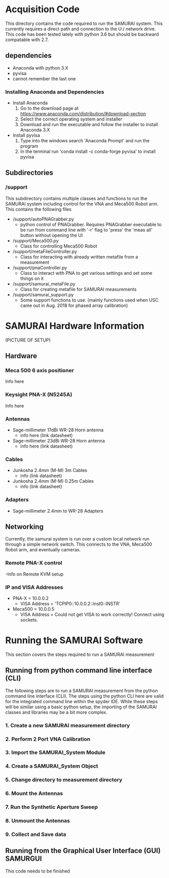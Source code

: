 # Acquisition Code
This directory contains the code required to run the SAMURAI system. This currently requires a direct path and connection to the U:/ network drive. This code has been tested lately with python 3.6 but should be backward compatable with 2.7.

## dependencies
- Anaconda with python 3.X
- pyvisa
- cannot remember the last one

### Installing Anaconda and Dependencies
- Install Anaconda 
    1. Go to the download page at https://www.anaconda.com/distribution/#download-section
    2. Select the correct operating system and installer
    3. Download and run the executable and follow the installer to install Anaconda 3.X
- Install pyvisa 
    1. Type into the windows search 'Anaconda Prompt' and run the program
    2. In the terminal run 'conda install -c conda-forge pyvisa' to install pyvisa

## Subdirectories

### /support
This subdirectory contains multiple classes and functions to run the SAMURAI system including control for the VNA and Meca500 Robot arm. This contains the following files
- /support/autoPNAGrabber.py 
    - python control of PNAGrabber. Requires PNAGrabber executable to be run from command line with '-r' flag to 'press' the 'meas all' button without opening the UI
- /support/Meca500.py 
    - Class for controlling Meca500 Robot
- /support/metaFileController.py 
    - Class for interacting with already written metafile from a measurement
- /support/pnaController.py 
    - Class to interact with PNA to get various settings and set some things on it
- /support/samurai_metaFile.py 
    - Class for creating metafile for SAMURAI measurements
- /support/samurai_support.py 
    - Some support functions to use. (mainly functions used when USC came out in Aug. 2018 for phased array calibration)

# SAMURAI Hardware Information

(PICTURE OF SETUP)
## Hardware

### Meca 500 6 axis positioner
Info here

### Keysight PNA-X (N5245A)
Info here

### Antennas
- Sage-millimeter 17dBi WR-28 Horn antenna
    - info here (link datasheet)
- Sage-millimeter 23dBi WR-28 Horn antenna
    - info here (link datasheet)

### Cables
- Junkosha 2.4mm (M-M) 3m Cables
    - info (link datasheet)
- Junkosha 2.4mm (M-M) 0.25m Cables
    - info (link datasheet)

### Adapters
- Sage-millimeter 2.4mm to WR-28 Adapters

## Networking
Currently, the samurai system is run over a custom local network run through a simple network switch. This connects to the VNA, Meca500 Robot arm, and eventually cameras.

### Remote PNA-X control
-Info on Remote KVM setup

### IP and VISA Addresses
- PNA-X = 10.0.0.2
    - VISA Address = 'TCPIP0::10.0.0.2::inst0::INSTR'
- Meca500 = 10.0.0.5
    - VISA Address = Could not get VISA to work correctly! Connect using sockets.

# Running the SAMURAI Software
This section covers the steps required to run a SAMURAI measurement

## Running from python command line interface (CLI)
The following steps are to run a SAMURAI measurement from the python command line interface (CLI). The steps using the python CLI here are valid for the integrated command line within the spyder IDE. While these steps will be similar using a basic python setup, the importing of the SAMURAI classes and libraries may be a bit more complex.

### 1. Create a new SAMURAI measurement directory

### 2. Perform 2 Port VNA Calibration

### 3. Import the SAMURAI_System Module

### 4. Create a SAMURAI_System Object

### 5. Change directory to measurement directory

### 6. Mount the Antennas

### 7. Run the Synthetic Aperture Sweep

### 8. Unmount the Antennas 

### 9. Collect and Save data

## Running from the Graphical User Interface (GUI) SAMURGUI
This code needs to be finished